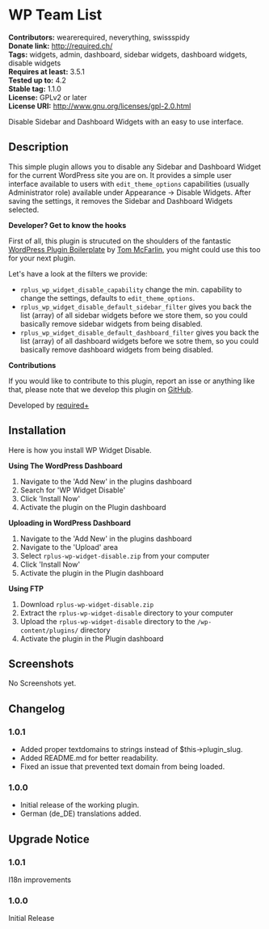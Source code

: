 # WP Team List #
**Contributors:** wearerequired, neverything, swissspidy  
**Donate link:** http://required.ch/  
**Tags:** widgets, admin, dashboard, sidebar widgets, dashboard widgets, disable widgets  
**Requires at least:** 3.5.1  
**Tested up to:** 4.2  
**Stable tag:** 1.1.0  
**License:** GPLv2 or later  
**License URI:** http://www.gnu.org/licenses/gpl-2.0.html  

Disable Sidebar and Dashboard Widgets with an easy to use interface.

## Description ##

This simple plugin allows you to disable any Sidebar and Dashboard Widget for the current WordPress site you are on. It provides a simple user interface available to users with `edit_theme_options` capabilities (usually Administrator role) available under Appearance -> Disable Widgets.
After saving the settings, it removes the Sidebar and Dashboard Widgets selected.

**Developer? Get to know the hooks**

First of all, this plugin is strucuted on the shoulders of the fantastic [WordPress Plugin Boilerplate](https://github.com/tommcfarlin/WordPress-Plugin-Boilerplate/) by [Tom McFarlin](http://profiles.wordpress.org/tommcfarlin/), you might could use this too for your next plugin.

Let's have a look at the filters we provide:

* `rplus_wp_widget_disable_capability` change the min. capability to change the settings, defaults to `edit_theme_options`.
* `rplus_wp_widget_disable_default_sidebar_filter` gives you back the list (array) of all sidebar widgets before we store them, so you could basically remove sidebar widgets from being disabled.
* `rplus_wp_widget_disable_default_dashboard_filter` gives you back the list (array) of all dashboard widgets before we sotre them, so you could basically remove dashboard widgets from being disabled.

**Contributions**

If you would like to contribute to this plugin, report an isse or anything like that, please note that we develop this plugin on [GitHub](https://github.com/wearerequired/WP-Widget-Disable).

Developed by [required+](http://required.ch/ "Team of experienced web professionals from Switzerland & Germany")

## Installation ##

Here is how you install WP Widget Disable.

**Using The WordPress Dashboard**

1. Navigate to the 'Add New' in the plugins dashboard
2. Search for 'WP Widget Disable'
3. Click 'Install Now'
4. Activate the plugin on the Plugin dashboard

**Uploading in WordPress Dashboard**

1. Navigate to the 'Add New' in the plugins dashboard
2. Navigate to the 'Upload' area
3. Select `rplus-wp-widget-disable.zip` from your computer
4. Click 'Install Now'
5. Activate the plugin in the Plugin dashboard

**Using FTP**

1. Download `rplus-wp-widget-disable.zip`
2. Extract the `rplus-wp-widget-disable` directory to your computer
3. Upload the `rplus-wp-widget-disable` directory to the `/wp-content/plugins/` directory
4. Activate the plugin in the Plugin dashboard

## Screenshots ##

No Screenshots yet.

## Changelog ##

### 1.0.1 ###
* Added proper textdomains to strings instead of $this->plugin_slug.
* Added README.md for better readability.
* Fixed an issue that prevented text domain from being loaded.

### 1.0.0 ###
* Initial release of the working plugin.
* German (de_DE) translations added.

## Upgrade Notice ##

### 1.0.1 ###
I18n improvements

### 1.0.0 ###
Initial Release